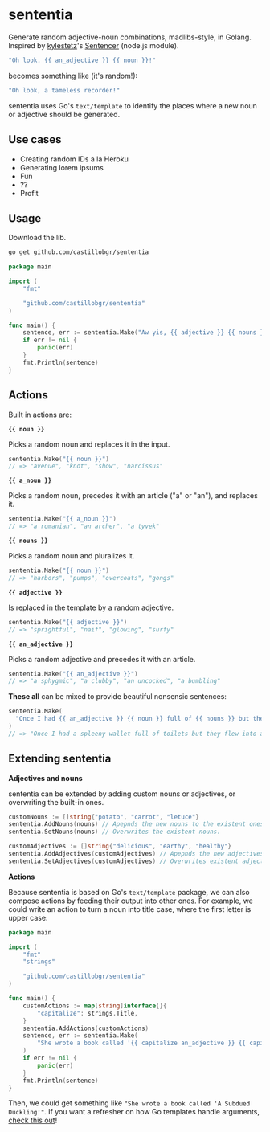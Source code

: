 # sententia

Generate random adjective-noun combinations, madlibs-style, in Golang. Inspired by
[kylestetz](https://github.com/kylestetz)'s [Sentencer](https://github.com/kylestetz/Sentencer)
(node.js module).

```go
"Oh look, {{ an_adjective }} {{ noun }}!"
```

becomes something like (it's random!):

```go
"Oh look, a tameless recorder!"
```

sententia uses Go's `text/template` to identify the places where a new noun or adjective should be
generated.


## Use cases

- Creating random IDs a la Heroku
- Generating lorem ipsums
- Fun
- ??
- Profit


## Usage

Download the lib.
```sh
go get github.com/castillobgr/sententia
```

```go
package main

import (
	"fmt"

	"github.com/castillobgr/sententia"
)

func main() {
	sentence, err := sententia.Make("Aw yis, {{ adjective }} {{ nouns }}.")
	if err != nil {
		panic(err)
	}
	fmt.Println(sentence)
}
```

## Actions

Built in actions are:

**`{{ noun }}`**

Picks a random noun and replaces it in the input.
```go
sententia.Make("{{ noun }}")
// => "avenue", "knot", "show", "narcissus"
```

**`{{ a_noun }}`**

Picks a random noun, precedes it with an article ("a" or "an"), and replaces it.
```go
sententia.Make("{{ a_noun }}")
// => "a romanian", "an archer", "a tyvek"
```

**`{{ nouns }}`**

Picks a random noun and pluralizes it.
```go
sententia.Make("{{ noun }}")
// => "harbors", "pumps", "overcoats", "gongs"
```

**`{{ adjective }}`**

Is replaced in the template by a random adjective.
```go
sententia.Make("{{ adjective }}")
// => "sprightful", "naif", "glowing", "surfy"
```

**`{{ an_adjective }}`**

Picks a random adjective and precedes it with an article.
```go
sententia.Make("{{ an_adjective }}")
// => "a sphygmic", "a clubby", "an uncocked", "a bumbling"
```

**These all** can be mixed to provide beautiful nonsensic sentences:
```go
sententia.Make(
  "Once I had {{ an_adjective }} {{ noun }} full of {{ nouns }} but they flew into {{ a_noun }}.",
)
// => "Once I had a spleeny wallet full of toilets but they flew into an orchestra."
```

## Extending sententia

**Adjectives and nouns**

sententia can be extended by adding custom nouns or adjectives, or overwriting the built-in ones.
```go
customNouns := []string{"potato", "carrot", "letuce"}
sententia.AddNouns(nouns) // Apepnds the new nouns to the existent ones.
sententia.SetNouns(nouns) // Overwrites the existent nouns.

customAdjectives := []string{"delicious", "earthy", "healthy"}
sententia.AddAdjectives(customAdjectives) // Apepnds the new adjectives to the existent ones.
sententia.SetAdjectives(customAdjectives) // Overwrites existent adjectives.
```

**Actions**

Because sententia is based on Go's `text/template` package, we can also compose actions by feeding
their output into other ones. For example, we could write an action to turn a noun into title case,
where the first letter is upper case:

```go
package main

import (
	"fmt"
	"strings"

	"github.com/castillobgr/sententia"
)

func main() {
	customActions := map[string]interface{}{
		"capitalize": strings.Title,
	}
	sententia.AddActions(customActions)
	sentence, err := sententia.Make(
		"She wrote a book called '{{ capitalize an_adjective }} {{ capitalize noun }}'",
	)
	if err != nil {
		panic(err)
	}
	fmt.Println(sentence)
}
```
Then, we could get something like `"She wrote a book called 'A Subdued Duckling'"`.
If you want a refresher on how Go templates handle arguments,
[check this out](https://golang.org/pkg/text/template/#hdr-Arguments)!
